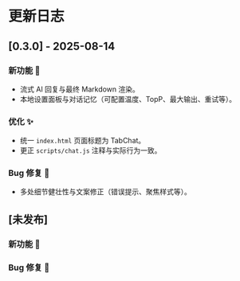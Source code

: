 # 更新日志

<!-- v0.3.0 | 2025-08-14
- 补写 0.3.0 版本记录；统一标题与注释
-->

## [0.3.0] - 2025-08-14
### 新功能 🎉
- 流式 AI 回复与最终 Markdown 渲染。
- 本地设置面板与对话记忆（可配置温度、TopP、最大输出、重试等）。

### 优化 ✨
- 统一 `index.html` 页面标题为 TabChat。
- 更正 `scripts/chat.js` 注释与实际行为一致。

### Bug 修复 🐛
- 多处细节健壮性与文案修正（错误提示、聚焦样式等）。

## [未发布]
### 新功能 🎉

### Bug 修复 🐛
